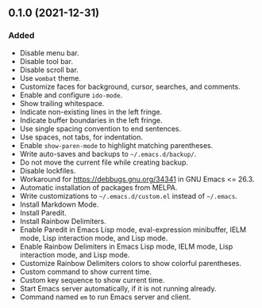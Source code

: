 0.1.0 (2021-12-31)
------------------

### Added

- Disable menu bar.
- Disable tool bar.
- Disable scroll bar.
- Use `wombat` theme.
- Customize faces for background, cursor, searches, and comments.
- Enable and configure `ido-mode`.
- Show trailing whitespace.
- Indicate non-existing lines in the left fringe.
- Indicate buffer boundaries in the left fringe.
- Use single spacing convention to end sentences.
- Use spaces, not tabs, for indentation.
- Enable `show-paren-mode` to highlight matching parentheses.
- Write auto-saves and backups to `~/.emacs.d/backup/`.
- Do not move the current file while creating backup.
- Disable lockfiles.
- Workaround for https://debbugs.gnu.org/34341 in GNU Emacs <= 26.3.
- Automatic installation of packages from MELPA.
- Write customizations to `~/.emacs.d/custom.el` instead of `~/.emacs`.
- Install Markdown Mode.
- Install Paredit.
- Install Rainbow Delimiters.
- Enable Paredit in Emacs Lisp mode, eval-expression minibuffer, IELM
  mode, Lisp interaction mode, and Lisp mode.
- Enable Rainbow Delimiters in Emacs Lisp mode, IELM mode, Lisp
  interaction mode, and Lisp mode.
- Customize Rainbow Delimiters colors to show colorful parentheses.
- Custom command to show current time.
- Custom key sequence to show current time.
- Start Emacs server automatically, if it is not running already.
- Command named `em` to run Emacs server and client.
